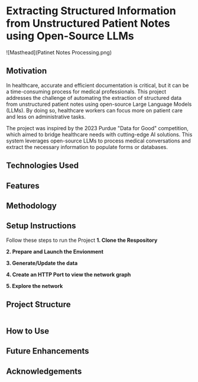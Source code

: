 # Extracting Structured Information from Unstructured Patient Notes using Open-Source LLMs

![Masthead](Patinet Notes Processing.png)
## Motivation
In healthcare, accurate and efficient documentation is critical, but it can be a time-consuming process for medical professionals. This project addresses the challenge of automating the extraction of structured data from unstructured patient notes using open-source Large Language Models (LLMs). By doing so, healthcare workers can focus more on patient care and less on administrative tasks.

The project was inspired by the 2023 Purdue "Data for Good" competition, which aimed to bridge healthcare needs with cutting-edge AI solutions. This system leverages open-source LLMs to process medical conversations and extract the necessary information to populate forms or databases.

## Technologies Used


## Features




## Methodology

## Setup Instructions
Follow these steps to run the Project
**1. Clone the Respository**


**2. Prepare and Launch the Envionment**

**3. Generate/Update the data**

**4. Create an HTTP Port to view the network graph**

**5. Explore the network**

## Project Structure
```bash

```
## How to Use


## Future Enhancements


## Acknowledgements



